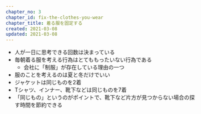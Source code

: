 ```yaml
---
chapter_no: 3
chapter_id: fix-the-clothes-you-wear
chapter_title: 着る服を固定する
created: 2021-03-08
updated: 2021-03-08
---
```

- 人が一日に思考できる回数は決まっている
- 毎朝着る服を考える行為はとてももったいない行為である
  - 会社に「制服」が存在している理由の一つ
- 服のことを考えるのは夏と冬だけでいい
- ジャケットは同じものを2着
- Tシャツ、インナー、靴下などは同じものを7着
- 「同じもの」というのがポイントで、靴下など片方が見つからない場合の探す時間を節約できる
